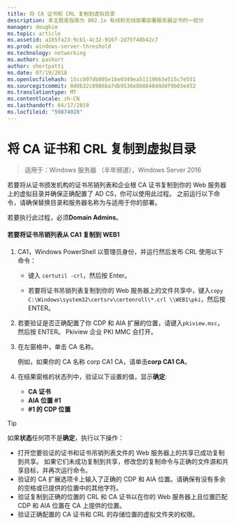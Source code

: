 ```yaml
---
title: 将 CA 证书和 CRL 复制到虚拟目录
description: 本主题是指南为 802.1x 有线和无线部署部署服务器证书的一部分
manager: dougkim
ms.topic: article
ms.assetid: a1b5fa23-9cb1-4c32-916f-2d75f48b42c7
ms.prod: windows-server-threshold
ms.technology: networking
ms.author: pashort
author: shortpatti
ms.date: 07/19/2018
ms.openlocfilehash: 15cc807db805e1be0349ea51119663e515c7e551
ms.sourcegitcommit: 0d0b32c8986ba7db9536e0b8648d4ddf9b03e452
ms.translationtype: MT
ms.contentlocale: zh-CN
ms.lasthandoff: 04/17/2019
ms.locfileid: "59874028"
---
```

# <a name="copy-the-ca-certificate-and-crl-to-the-virtual-directory"></a>将 CA 证书和 CRL 复制到虚拟目录

>适用于：Windows 服务器 （半年频道），Windows Server 2016

若要将从证书颁发机构的证书吊销列表和企业根 CA 证书复制到你的 Web 服务器上的虚拟目录并确保正确配置了 AD CS，你可以使用此过程。 之前运行以下命令，请确保替换目录和服务器名称为与适用于你的部署。  
  
若要执行此过程，必须**Domain Admins**。  
  
#### <a name="to-copy-the-certificate-revocation-list-from-ca1-to-web1"></a>若要将证书吊销列表从 CA1 复制到 WEB1  
  
1.  CA1，Windows PowerShell 以管理员身份，并运行然后发布 CRL 使用以下命令：  
  
    - 键入 `certutil -crl`，然后按 Enter。  

    - 若要将证书吊销列表复制到你的 Web 服务器上的文件共享中，键入`copy C:\Windows\system32\certsrv\certenroll\*.crl \\WEB1\pki`，然后按 ENTER。  
  
2.  若要验证是否正确配置了你 CDP 和 AIA 扩展的位置，请键入`pkiview.msc`，然后按 ENTER。 Pkiview 企业 PKI MMC 会打开。  
  
3.  在左窗格中，单击 CA 名称。<p>例如，如果你的 CA 名称 corp CA1 CA，请单击**corp CA1 CA**。 

4. 在结果窗格的状态列中，验证以下设置的值，显示**确定**:

    - **CA 证书**
    - **AIA 位置 #1**
    - **#1 的 CDP 位置**   
  
  
> [!TIP]  
> 如果**状态**任何项不是**确定**，执行以下操作：  
> -   打开您要验证的证书和证书吊销列表文件的 Web 服务器上的共享已成功复制到共享。 如果它们未成功复制到共享，修改您的复制命令与正确的文件源和共享目标，并再次运行命令。  
> -   验证的 CA 扩展选项卡上输入了正确的 CDP 和 AIA 位置。请确保有没有多余的空格或已提供的位置中的其他字符。  
> -   验证复制到正确的位置的 CRL 和 CA 证书以在你的 Web 服务器上且位置匹配 CDP 和 AIA 位置在 CA 上提供的位置。  
> -   验证正确配置的 CA 证书和 CRL 的存储位置的虚拟文件夹的权限。  
  


